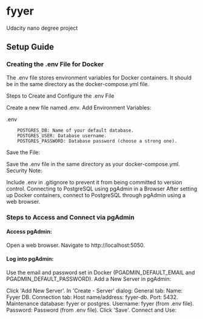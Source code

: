 
# fyyer

Udacity nano degree project

## Setup Guide

### Creating the .env File for Docker

The .env file stores environment variables for Docker containers. It should be in the same directory as the docker-compose.yml file.

Steps to Create and Configure the .env File

Create a new file named .env.
Add Environment Variables:

.env

        POSTGRES_DB: Name of your default database.
        POSTGRES_USER: Database username.
        POSTGRES_PASSWORD: Database password (choose a strong one).

Save the File:

Save the .env file in the same directory as your docker-compose.yml.
Security Note:

Include .env in .gitignore to prevent it from being committed to version control.
Connecting to PostgreSQL using pgAdmin in a Browser
After setting up Docker containers, connect to PostgreSQL through pgAdmin using a web browser.

### Steps to Access and Connect via pgAdmin

#### Access pgAdmin:

Open a web browser.
Navigate to http://localhost:5050.

#### Log into pgAdmin:

Use the email and password set in Docker (PGADMIN_DEFAULT_EMAIL and PGADMIN_DEFAULT_PASSWORD).
Add a New Server in pgAdmin:

Click 'Add New Server'.
In 'Create - Server' dialog:
General tab:
Name: Fyyer DB.
Connection tab:
Host name/address: fyyer-db.
Port: 5432.
Maintenance database: fyyer or postgres.
Username: fyyer (from .env file).
Password: Password (from .env file).
Click 'Save'.
Connect and Use:



